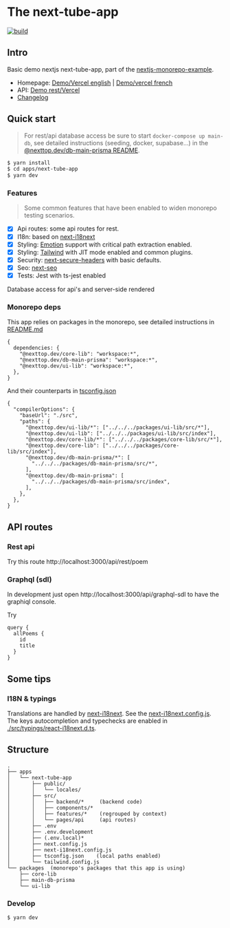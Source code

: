 # The next-tube-app

<p align="left">
  <a aria-label="Build" href="https://github.com/hunght/nextjs-monorepo/actions?query=workflow%3ACI">
    <img alt="build" src="https://img.shields.io/github/workflow/status/hunght/nextjs-monorepo/CI-next-tube-app/main?label=CI&logo=github&style=flat-quare&labelColor=000000" />
  </a>
</p>

## Intro

Basic demo nextjs next-tube-app, part of the [nextjs-monorepo-example](https://github.com/hunght/nextjs-monorepo).

- Homepage: [Demo/Vercel english](https://nextjs-monorepo-example-next-tube-app.vercel.app/en/home) | [Demo/vercel french](https://nextjs-monorepo-example-next-tube-app.vercel.app/fr/home)
- API: [Demo rest/Vercel](https://nextjs-monorepo-example-next-tube-app.vercel.app/api/rest/post/1)
- [Changelog](https://github.com/hunght/nextjs-monorepo/blob/main/apps/next-tube-app/CHANGELOG.md)

## Quick start

> For rest/api database access be sure to start `docker-compose up main-db`,
> see detailed instructions (seeding, docker, supabase...) in the [@nexttop.dev/db-main-prisma README](https://github.com/hunght/nextjs-monorepo/blob/main/packages/db-main-prisma/README.md).

```bash
$ yarn install
$ cd apps/next-tube-app
$ yarn dev
```

### Features

> Some common features that have been enabled to widen monorepo testing scenarios.

- [x] Api routes: some api routes for rest.
- [x] I18n: based on [next-i18next](https://github.com/isaachinman/next-i18next)
- [x] Styling: [Emotion](https://emotion.sh/) support with critical path extraction enabled.
- [x] Styling: [Tailwind](https://tailwindcss.com/) with JIT mode enabled and common plugins.
- [x] Security: [next-secure-headers](https://github.com/jagaapple/next-secure-headers) with basic defaults.
- [x] Seo: [next-seo](https://github.com/garmeeh/next-seo)
- [x] Tests: Jest with ts-jest enabled

Database access for api's and server-side rendered

### Monorepo deps

This app relies on packages in the monorepo, see detailed instructions in [README.md](https://github.com/hunght/nextjs-monorepo)

```json5
{
  dependencies: {
    "@nexttop.dev/core-lib": "workspace:*",
    "@nexttop.dev/db-main-prisma": "workspace:*",
    "@nexttop.dev/ui-lib": "workspace:*",
  },
}
```

And their counterparts in [tsconfig.json](./tsconfig.json)

```json5
{
  "compilerOptions": {
    "baseUrl": "./src",
    "paths": {
      "@nexttop.dev/ui-lib/*": ["../../../packages/ui-lib/src/*"],
      "@nexttop.dev/ui-lib": ["../../../packages/ui-lib/src/index"],
      "@nexttop.dev/core-lib/*": ["../../../packages/core-lib/src/*"],
      "@nexttop.dev/core-lib": ["../../../packages/core-lib/src/index"],
      "@nexttop.dev/db-main-prisma/*": [
        "../../../packages/db-main-prisma/src/*",
      ],
      "@nexttop.dev/db-main-prisma": [
        "../../../packages/db-main-prisma/src/index",
      ],
    },
  },
}
```

## API routes

### Rest api

Try this route http://localhost:3000/api/rest/poem

### Graphql (sdl)

In development just open http://localhost:3000/api/graphql-sdl to have the graphiql console.

Try

```gql
query {
  allPoems {
    id
    title
  }
}
```

## Some tips

### I18N & typings

Translations are handled by [next-i18next](https://github.com/isaachinman/next-i18next).
See the [next-i18next.config.js](./next-i18next.config.js).
The keys autocompletion and typechecks are enabled in [./src/typings/react-i18next.d.ts](./src/typings/react-i18next.d.ts).

## Structure

```
.
├── apps
│   └── next-tube-app
│       ├── public/
│       │   └── locales/
│       ├── src/
│       │   ├── backend/*     (backend code)
│       │   ├── components/*
│       │   ├── features/*    (regrouped by context)
│       │   └── pages/api     (api routes)
│       ├── .env
│       ├── .env.development
│       ├── (.env.local)*
│       ├── next.config.js
│       ├── next-i18next.config.js
│       ├── tsconfig.json    (local paths enabled)
│       └── tailwind.config.js
└── packages  (monorepo's packages that this app is using)
    ├── core-lib
    ├── main-db-prisma
    └── ui-lib
```

### Develop

```
$ yarn dev
```

